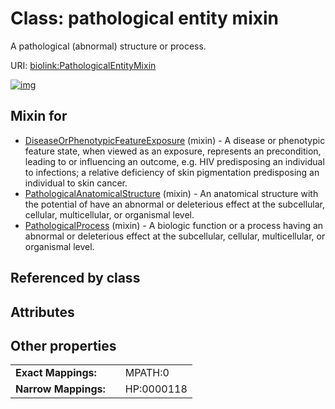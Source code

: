 
# Class: pathological entity mixin


A pathological (abnormal) structure or process.

URI: [biolink:PathologicalEntityMixin](https://w3id.org/biolink/vocab/PathologicalEntityMixin)


[![img](https://yuml.me/diagram/nofunky;dir:TB/class/[PathologicalProcess]uses%20-.->[PathologicalEntityMixin],[PathologicalAnatomicalStructure]uses%20-.->[PathologicalEntityMixin],[DiseaseOrPhenotypicFeatureExposure]uses%20-.->[PathologicalEntityMixin],[PathologicalProcess],[PathologicalAnatomicalStructure],[DiseaseOrPhenotypicFeatureExposure])](https://yuml.me/diagram/nofunky;dir:TB/class/[PathologicalProcess]uses%20-.->[PathologicalEntityMixin],[PathologicalAnatomicalStructure]uses%20-.->[PathologicalEntityMixin],[DiseaseOrPhenotypicFeatureExposure]uses%20-.->[PathologicalEntityMixin],[PathologicalProcess],[PathologicalAnatomicalStructure],[DiseaseOrPhenotypicFeatureExposure])

## Mixin for

 * [DiseaseOrPhenotypicFeatureExposure](DiseaseOrPhenotypicFeatureExposure.md) (mixin)  - A disease or phenotypic feature state, when viewed as an exposure, represents an precondition, leading to or influencing an outcome, e.g. HIV predisposing an individual to infections; a relative deficiency of skin pigmentation predisposing an individual to skin cancer.
 * [PathologicalAnatomicalStructure](PathologicalAnatomicalStructure.md) (mixin)  - An anatomical structure with the potential of have an abnormal or deleterious effect at the subcellular, cellular, multicellular, or organismal level.
 * [PathologicalProcess](PathologicalProcess.md) (mixin)  - A biologic function or a process having an abnormal or deleterious effect at the subcellular, cellular, multicellular, or organismal level.

## Referenced by class


## Attributes


## Other properties

|  |  |  |
| --- | --- | --- |
| **Exact Mappings:** | | MPATH:0 |
| **Narrow Mappings:** | | HP:0000118 |

